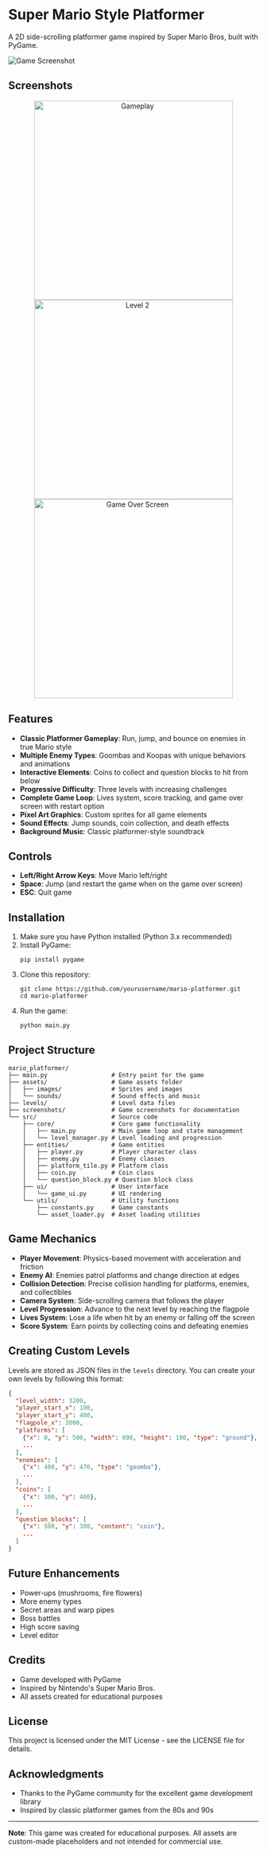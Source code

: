 # Super Mario Style Platformer

A 2D side-scrolling platformer game inspired by Super Mario Bros, built with PyGame.

![Game Screenshot](screenshots/gameplay.png)

## Screenshots

<div align="center">
  <img src="screenshots/gameplay.png" alt="Gameplay" width="400"/>
  <img src="screenshots/level2.png" alt="Level 2" width="400"/>
  <br/>
  <img src="screenshots/game_over.png" alt="Game Over Screen" width="400"/>
</div>

## Features

- **Classic Platformer Gameplay**: Run, jump, and bounce on enemies in true Mario style
- **Multiple Enemy Types**: Goombas and Koopas with unique behaviors and animations
- **Interactive Elements**: Coins to collect and question blocks to hit from below
- **Progressive Difficulty**: Three levels with increasing challenges
- **Complete Game Loop**: Lives system, score tracking, and game over screen with restart option
- **Pixel Art Graphics**: Custom sprites for all game elements
- **Sound Effects**: Jump sounds, coin collection, and death effects
- **Background Music**: Classic platformer-style soundtrack

## Controls

- **Left/Right Arrow Keys**: Move Mario left/right
- **Space**: Jump (and restart the game when on the game over screen)
- **ESC**: Quit game

## Installation

1. Make sure you have Python installed (Python 3.x recommended)
2. Install PyGame:
   ```
   pip install pygame
   ```
3. Clone this repository:
   ```
   git clone https://github.com/yourusername/mario-platformer.git
   cd mario-platformer
   ```
4. Run the game:
   ```
   python main.py
   ```

## Project Structure

```
mario_platformer/
├── main.py                  # Entry point for the game
├── assets/                  # Game assets folder
│   ├── images/              # Sprites and images
│   └── sounds/              # Sound effects and music
├── levels/                  # Level data files
├── screenshots/             # Game screenshots for documentation
└── src/                     # Source code
    ├── core/                # Core game functionality
    │   ├── main.py          # Main game loop and state management
    │   └── level_manager.py # Level loading and progression
    ├── entities/            # Game entities
    │   ├── player.py        # Player character class
    │   ├── enemy.py         # Enemy classes
    │   ├── platform_tile.py # Platform class
    │   ├── coin.py          # Coin class
    │   └── question_block.py # Question block class
    ├── ui/                  # User interface
    │   └── game_ui.py       # UI rendering
    └── utils/               # Utility functions
        ├── constants.py     # Game constants
        └── asset_loader.py  # Asset loading utilities
```

## Game Mechanics

- **Player Movement**: Physics-based movement with acceleration and friction
- **Enemy AI**: Enemies patrol platforms and change direction at edges
- **Collision Detection**: Precise collision handling for platforms, enemies, and collectibles
- **Camera System**: Side-scrolling camera that follows the player
- **Level Progression**: Advance to the next level by reaching the flagpole
- **Lives System**: Lose a life when hit by an enemy or falling off the screen
- **Score System**: Earn points by collecting coins and defeating enemies

## Creating Custom Levels

Levels are stored as JSON files in the `levels` directory. You can create your own levels by following this format:

```json
{
  "level_width": 3200,
  "player_start_x": 100,
  "player_start_y": 400,
  "flagpole_x": 3000,
  "platforms": [
    {"x": 0, "y": 500, "width": 800, "height": 100, "type": "ground"},
    ...
  ],
  "enemies": [
    {"x": 400, "y": 470, "type": "goomba"},
    ...
  ],
  "coins": [
    {"x": 300, "y": 400},
    ...
  ],
  "question_blocks": [
    {"x": 500, "y": 300, "content": "coin"},
    ...
  ]
}
```

## Future Enhancements

- Power-ups (mushrooms, fire flowers)
- More enemy types
- Secret areas and warp pipes
- Boss battles
- High score saving
- Level editor

## Credits

- Game developed with PyGame
- Inspired by Nintendo's Super Mario Bros.
- All assets created for educational purposes

## License

This project is licensed under the MIT License - see the LICENSE file for details.

## Acknowledgments

- Thanks to the PyGame community for the excellent game development library
- Inspired by classic platformer games from the 80s and 90s

---

**Note**: This game was created for educational purposes. All assets are custom-made placeholders and not intended for commercial use.

